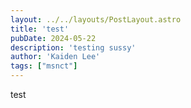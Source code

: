 ```yaml
---
layout: ../../layouts/PostLayout.astro
title: 'test'
pubDate: 2024-05-22
description: 'testing sussy'
author: 'Kaiden Lee'
tags: ["msnct"]
---
```


test